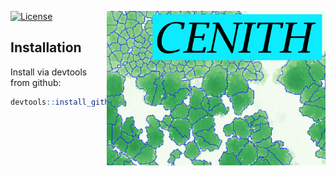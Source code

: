 [![License](https://img.shields.io/badge/license-GPL%20%28%3E=%203%29-lightgrey.svg?style=flat)](http://www.gnu.org/licenses/gpl-3.0.html)
<img align="right" src="cenith.png" alt="drawing" width="350">


## Installation

Install via devtools from github:

``` r
devtools::install_github("SchoenbergA/CENITH")
```


